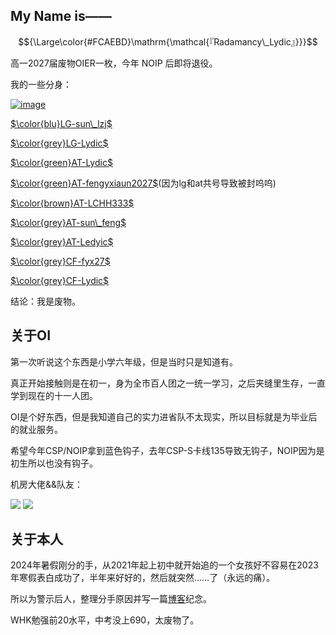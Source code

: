 ## My Name is——
$${\Large\color{#FCAEBD}\mathrm{\mathcal{『Radamancy\_Lydic』}}}$$

高一2027届废物OIER一枚，今年 NOIP 后即将退役。

我的一些分身：

[![image](https://img2024.cnblogs.com/blog/3059767/202408/3059767-20240819081923814-428076506.png)](https://www.luogu.com.cn/user/769811)

[$\color{blu}LG-sun\_lzj$](https://www.luogu.com.cn/user/934047)

[$\color{grey}LG-Lydic$](https://www.luogu.com.cn/user/1426488)

[$\color{green}AT-Lydic$](https://atcoder.jp/users/Lydic)

[$\color{green}AT-fengyxiaun2027$](https://atcoder.jp/users/fengyixuan2027)(因为lg和at共号导致被封呜呜)

[$\color{brown}AT-LCHH333$](https://atcoder.jp/users/LCHH333)

[$\color{grey}AT-sun\_feng$](https://atcoder.jp/users/sun_feng)

[$\color{grey}AT-Ledyic$](https://atcoder.jp/users/sun_feng)

[$\color{grey}CF-fyx27$](https://codeforces.com/profile/fyx27)

[$\color{grey}CF-Lydic$](https://codeforces.com/profile/Lydic)

结论：我是废物。

## 关于OI

第一次听说这个东西是小学六年级，但是当时只是知道有。

真正开始接触则是在初一，身为全市百人团之一统一学习，之后夹缝里生存，一直学到现在的十一人团。

OI是个好东西，但是我知道自己的实力进省队不太现实，所以目标就是为毕业后的就业服务。

希望今年CSP/NOIP拿到蓝色钩子，去年CSP-S卡线135导致无钩子，NOIP因为是初生所以也没有钩子。

机房大佬&&队友：

[![](https://cdn.luogu.com.cn/upload/usericon/755759.png?x-oss-process=image/circle,r_100/format,png)](https://www.luogu.com.cn/user/755759) [![](https://cdn.luogu.com.cn/upload/usericon/732379.png?x-oss-process=image/circle,r_100/format,png)](https://www.luogu.com.cn/user/732379)

## 关于本人

2024年暑假刚分的手，从2021年起上初中就开始追的一个女孩好不容易在2023年寒假表白成功了，半年来好好的，然后就突然……了（永远的痛）。

所以为警示后人，整理分手原因并写一篇[博客](https://www.cnblogs.com/Lydic/p/18338823)纪念。

WHK勉强前20水平，中考没上690，太废物了。
